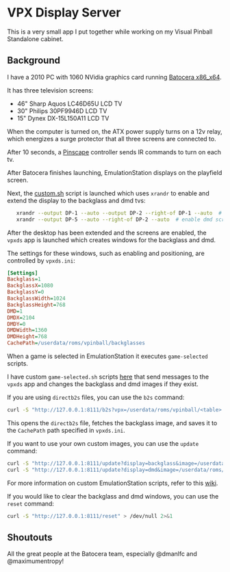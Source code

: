# VPX Display Server

This is a very small app I put together while working on my Visual Pinball Standalone cabinet.

## Background

I have a 2010 PC with 1060 NVidia graphics card running [Batocera x86_x64](https://mirrors.o2switch.fr/batocera/x86_64/beta/last/).

It has three television screens:

- 46" Sharp Aquos LC46D65U LCD TV
- 30" Philips 30PF9946D LCD TV
- 15" Dynex DX-15L150A11 LCD TV

When the computer is turned on, the ATX power supply turns on a 12v relay, which energizes a surge protector that all three screens are connected to.

After 10 seconds, a [Pinscape](http://mjrnet.org/pinscape/) controller sends IR commands to turn on each tv.

After Batocera finishes launching, EmulationStation displays on the playfield screen.

Next, the [custom.sh](https://github.com/jsm174/vpxds/blob/master/scripts/batocera/custom.sh) script is launched which uses `xrandr` to enable and extend the display to the backglass and dmd tvs:

```bash
   xrandr --output DP-1 --auto --output DP-2 --right-of DP-1 --auto  # enable backglass screen
   xrandr --output DP-5 --auto --right-of DP-2 --auto  # enable dmd screen
```

After the desktop has been extended and the screens are enabled, the `vpxds` app is launched which creates windows for the backglass and dmd.

The settings for these windows, such as enabling and positioning, are controlled by `vpxds.ini`:

```ini
[Settings]
Backglass=1
BackglassX=1080
BackglassY=0
BackglassWidth=1024
BackglassHeight=768
DMD=1
DMDX=2104
DMDY=0
DMDWidth=1360
DMDHeight=768
CachePath=/userdata/roms/vpinball/backglasses
```


When a game is selected in EmulationStation it executes `game-selected` scripts.

I have custom `game-selected.sh` scripts [here](https://github.com/jsm174/vpxds/blob/master/scripts/batocera/emulationstation/scripts/game-selected) that send messages to the `vpxds` app and changes the backglass and dmd images if they exist.

If you are using `directb2s` files, you can use the `b2s` command:

```bash
curl -S "http://127.0.0.1:8111/b2s?vpx=/userdata/roms/vpinball/<table>.vpx" > /dev/null 2>&1
```

This opens the `directb2s` file, fetches the backglass image, and saves it to the `CachePath` path specified in `vpxds.ini`.

If you want to use your own custom images, you can use the `update` command:

```bash
curl -S "http://127.0.0.1:8111/update?display=backglass&image=/userdata/roms/vpinball/<table>-backglass.png" > /dev/null 2>&1
curl -S "http://127.0.0.1:8111/update?display=dmd&image=/userdata/roms/vpinball/<table>-dmd.png" > /dev/null 2>&1
```

For more information on custom EmulationStation scripts, refer to this [wiki](https://wiki.batocera.org/launch_a_script#emulationstation_scripting).

If you would like to clear the backglass and dmd windows, you can use the `reset` command:

```bash
curl -S "http://127.0.0.1:8111/reset" > /dev/null 2>&1
```

## Shoutouts

All the great people at the Batocera team, especially @dmanlfc and @maximumentropy!
